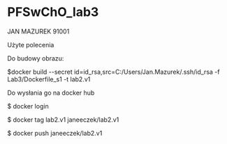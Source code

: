 # PFSwChO_lab3
JAN MAZUREK 91001


Użyte polecenia


Do budowy obrazu:

$docker build --secret id=id_rsa,src=C:/Users/Jan.Mazurek/.ssh/id_rsa -f Lab3/Dockerfile_s1 -t lab2.v1

Do wysłania go na docker hub

$ docker login

$ docker tag lab2.v1 janeeczek/lab2.v1

$ docker push janeeczek/lab2.v1
